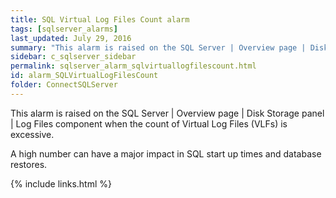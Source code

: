 ```yaml
---
title: SQL Virtual Log Files Count alarm
tags: [sqlserver_alarms]
last_updated: July 29, 2016
summary: "This alarm is raised on the SQL Server | Overview page | Disk Storage panel | Log Files component when the count of Virtual Log Files (VLFs) is excessive."
sidebar: c_sqlserver_sidebar
permalink: sqlserver_alarm_sqlvirtuallogfilescount.html
id: alarm_SQLVirtualLogFilesCount
folder: ConnectSQLServer
---
```



This alarm is raised on the SQL Server \| Overview page \| Disk Storage panel \| Log Files component when the count of Virtual Log Files (VLFs) is excessive.

A high number can have a major impact in SQL start up times and database restores.

{% include links.html %}
